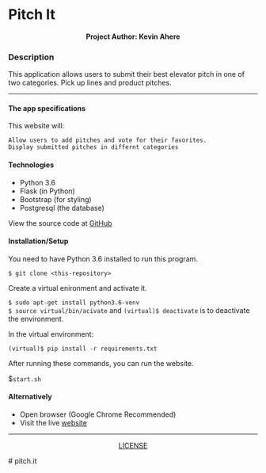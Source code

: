 # Pitch It

<p align = "center">
    <b>Project Author: Kevin Ahere</b>  
</p>

### Description
This application allows users to submit their best elevator pitch in one of two categories. Pick up lines and product pitches.

***
#### The app specifications 
This website will:

    Allow users to add pitches and vote for their favorites.
    Display submitted pitches in differnt categories
 

#### Technologies
* Python 3.6
* Flask (in Python)
* Bootstrap (for styling)
* Postgresql (the database)

View the source code at [GitHub](https://github.com/kevahere/pitch.it)

#### Installation/Setup
You need to have Python 3.6 installed to run this program.

`$ git clone <this-repository>`<br />

Create a virtual enironment and activate it.

`$ sudo apt-get install python3.6-venv`<br />
`$ source virtual/bin/acivate` and `(virtual)$ deactivate` is to deactivate the environment.

In the virtual environment:

`(virtual)$ pip install -r requirements.txt`<br />

After running these commands, you can run the website.

 $`start.sh`

#### Alternatively
* Open browser (Google Chrome Recommended)
* Visit the live [website](https://kevs-pitch-it.herokuapp.com)

***

<p align = "center">
    <a href = "https://github.com/kevahere/pitch.it/blob/master/LICENSE">LICENSE</a>
</p># pitch.it
